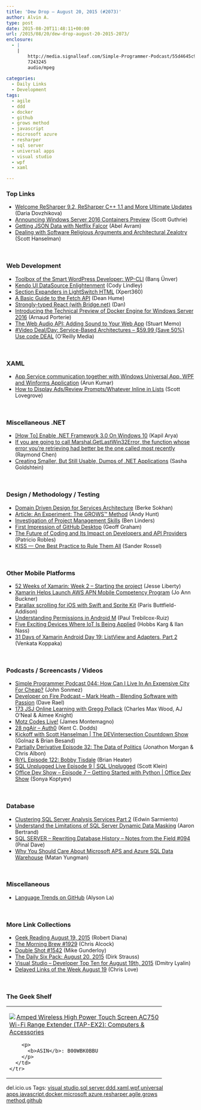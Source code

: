 ```yaml
---
title: 'Dew Drop – August 20, 2015 (#2073)'
author: Alvin A.
type: post
date: 2015-08-20T11:48:11+00:00
url: /2015/08/20/dew-drop-august-20-2015-2073/
enclosure:
  - |
    |
        http://media.signalleaf.com/Simple-Programmer-Podcast/55d4645c93508a0300a7ab57/rss/SimpleProgrammer-044.mp3
        7243245
        audio/mpeg
        
categories:
  - Daily Links
  - Development
tags:
  - agile
  - ddd
  - docker
  - github
  - grows method
  - javascript
  - microsoft azure
  - resharper
  - sql server
  - universal apps
  - visual studio
  - wpf
  - xaml

---
```

### <a name="top"></a>Top Links

  * <a href="http://blog.jetbrains.com/dotnet/2015/08/19/welcome-resharper-9-2-resharper-c-1-1-and-more-ultimate-updates/" target="_blank">Welcome ReSharper 9.2, ReSharper C++ 1.1 and More Ultimate Updates</a> (Daria Dovzhikova)
  * <a href="http://weblogs.asp.net:80/scottgu/announcing-windows-server-2016-containers-preview" target="_blank">Announcing Windows Server 2016 Containers Preview</a> (Scott Guthrie)
  * <a href="http://www.infoq.com/news/2015/08/falcor?utm_campaign=infoq_content&utm_source=infoq&utm_medium=feed&utm_term=global" target="_blank">Getting JSON Data with Netflix Falcor</a> (Abel Avram)
  * <a href="http://feeds.hanselman.com/~/107192994/0/scotthanselman~Dealing-with-Software-Religious-Arguments-and-Architectural-Zealotry.aspx" target="_blank">Dealing with Software Religious Arguments and Architectural Zealotry</a> (Scott Hanselman)

&nbsp;

### <a name="web"></a>Web Development

  * <a href="http://code.tutsplus.com/tutorials/toolbox-of-the-smart-wordpress-developer-wp-cli--cms-24098" target="_blank">Toolbox of the Smart WordPress Developer: WP-CLI</a> (Barış Ünver)
  * <a href="http://tracking.feedpress.it/link/10810/1647411" target="_blank">Kendo UI DataSource Enlightenment</a> (Cody Lindley)
  * <a href="https://xpert360.wordpress.com/2015/08/19/section-expanders-in-lightswitch-html/" target="_blank">Section Expanders in LightSwitch HTML</a> (Xpert360)
  * <a href="http://feedproxy.google.com/~r/DeanHumesBlog/~3/MNwtMNSiEq0/10129" target="_blank">A Basic Guide to the Fetch API</a> (Dean Hume)
  * <a href="http://www.productiverage.com/stronglytyped-react-with-bridgenet" target="_blank">Strongly-typed React (with Bridge.net)</a> (Dan)
  * <a href="http://blog.docker.com/2015/08/tp-docker-engine-windows-server-2016/" target="_blank">Introducing the Technical Preview of Docker Engine for Windows Server 2016</a> (Arnaud Porterie)
  * <a href="http://code.tutsplus.com/tutorials/the-web-audio-api-adding-sound-to-your-web-app--cms-23790" target="_blank">The Web Audio API: Adding Sound to Your Web App</a> (Stuart Memo)
  * <a href="http://feedproxy.google.com/~r/oreilly/news/~3/rLf9fq4xr2I/0636920042655.do" target="_blank">#Video Deal/Day: Service-Based Architectures &#8211; $59.99 (Save 50%) Use code DEAL</a> (O&#8217;Reilly Media)

&nbsp;

### <a name="silverlight"></a>XAML

  * <a href="http://dailydotnettips.com/2015/08/19/app-service-communication-together-with-windows-universal-app-wpf-and-winforms-application/" target="_blank">App Service communication together with Windows Universal App, WPF and Winforms Application</a> (Arun Kumar)
  * <a href="http://metronuggets.com/2015/08/19/how-to-display-adsreview-promptswhatever-inline-in-lists/" target="_blank">How to Display Ads/Review Prompts/Whatever Inline in Lists</a> (Scott Lovegrove)

&nbsp;

### <a name="dotnet"></a>Miscellaneous .NET

  * <a href="http://www.kapilarya.com/how-to-enable-net-framework-3-0-on-windows-10" target="_blank">[How To] Enable .NET Framework 3.0 On Windows 10</a> (Kapil Arya)
  * <a href="http://blogs.msdn.com/b/oldnewthing/archive/2015/08/19/10636096.aspx" target="_blank">If you are going to call Marshal.GetLastWin32Error, the function whose error you&#8217;re retrieving had better be the one called most recently</a> (Raymond Chen)
  * <a href="http://feedproxy.google.com/~r/sashag/~3/UW_UeWr5ExU/" target="_blank">Creating Smaller, But Still Usable, Dumps of .NET Applications</a> (Sasha Goldshtein)

&nbsp;

### <a name="design"></a>Design / Methodology / Testing

  * <a href="http://www.thoughtworks.com/insights/blog/domain-driven-design-services-architecture" target="_blank">Domain Driven Design for Services Architecture</a> (Berke Sokhan)
  * <a href="http://www.infoq.com/articles/grows-method-experiment?utm_campaign=infoq_content&utm_source=infoq&utm_medium=feed&utm_term=global" target="_blank">Article: An Experiment: The GROWS™ Method</a> (Andy Hunt)
  * <a href="http://www.infoq.com/news/2015/08/investigation-project-management?utm_campaign=infoq_content&utm_source=infoq&utm_medium=feed&utm_term=global" target="_blank">Investigation of Project Management Skills</a> (Ben Linders)
  * <a href="https://css-tricks.com/first-impression-of-github-desktop/" target="_blank">First Impression of GitHub Desktop</a> (Geoff Graham)
  * <a href="http://feedproxy.google.com/~r/ProgrammableWeb/~3/5_71bzAgkas/19" target="_blank">The Future of Coding and Its Impact on Developers and API Providers</a> (Patricio Robles)
  * <a href="http://simpleprogrammer.com/2015/08/19/kiss-one-best-practice-to-rule-them-all/" target="_blank">KISS — One Best Practice to Rule Them All</a> (Sander Rossel)

&nbsp;

### <a name="mobile"></a>Other Mobile Platforms

  * <a href="http://feedproxy.google.com/~r/JesseLiberty-SilverlightGeek/~3/91qqaITa6ZA/" target="_blank">52 Weeks of Xamarin: Week 2 – Starting the project</a> (Jesse Liberty)
  * <a href="https://blog.xamarin.com/xamarin-helps-launch-aws-apn-mobile-competency-program/" target="_blank">Xamarin Helps Launch AWS APN Mobile Competency Program</a> (Jo Ann Buckner)
  * <a href="http://feedproxy.google.com/~r/oreilly/news/~3/HdxlL99t1TA/parallax-scrolling-for-ios-with-swift-and-sprite-kit.html" target="_blank">Parallax scrolling for iOS with Swift and Sprite Kit</a> (Paris Buttfield-Addison)
  * <a href="http://code.tutsplus.com/articles/understanding-permissions-in-android-m--cms-24443" target="_blank">Understanding Permissions in Android M</a> (Paul Trebilcox-Ruiz)
  * <a href="http://www.developer.com/ws/slideshows/five-exciting-devices-where-iot-is-being-applied.html" target="_blank">Five Exciting Devices Where IoT Is Being Applied</a> (Hobbs Karg & Ilan Nass)
  * <a href="http://blog.falafel.com/31-days-of-xamarin-android-day-19-listview-and-adapters-part-2/" target="_blank">31 Days of Xamarin Android Day 19: ListView and Adapters, Part 2</a> (Venkata Koppaka)

&nbsp;

### <a name="podcasts"></a>Podcasts / Screencasts / Videos

  * <a href="http://media.signalleaf.com/Simple-Programmer-Podcast/55d4645c93508a0300a7ab57/rss/SimpleProgrammer-044.mp3" target="_blank">Simple Programmer Podcast 044: How Can I Live In An Expensive City For Cheap?</a> (John Sonmez)
  * <a href="http://developeronfire.com:80/Podcast/Episodes/mark-heath-blending-software-with-passion" target="_blank">Developer on Fire Podcast &#8211; Mark Heath &#8211; Blending Software with Passion</a> (Dave Rael)
  * <a href="https://devchat.tv/js-jabber/173-jsj-online-learning-with-gregg-pollack" target="_blank">173 JSJ Online Learning with Gregg Pollack</a> (Charles Max Wood, AJ O&#8217;Neal & Aimee Knight)
  * <a href="http://motzcod.es/post/127109523932" target="_blank">Motz Codes Live!</a> (James Montemagno)
  * <a href="http://audio.angular-air.com/e/28-ngair-auth0/" target="_blank">28 ngAir &#8211; Auth0</a> (Kent C. Dodds)
  * <a href="https://channel9.msdn.com/Shows/The-DEVintersection-Countdown-Show/Kickoff-with-Scott-Hanselman" target="_blank">Kickoff with Scott Hanselman | The DEVintersection Countdown Show</a> (Golnaz & Brian Besand)
  * <a href="http://feedproxy.google.com/~r/PartiallyDerivative/~3/bgaNiSezwfM/episode-32-the-data-of-politics" target="_blank">Partially Derivative Episode 32: The Data of Politics</a> (Jonathon Morgan & Chris Albon)
  * <a href="http://riyl.podbean.com/e/episode-122-bobby-tisdale/" target="_blank">RiYL Episode 122: Bobby Tisdale</a> (Brian Heater)
  * <a href="https://channel9.msdn.com/Shows/SQL-Unplugged/SQL-Unplugged-Live-Episode-9" target="_blank">SQL Unplugged Live Episode 9 | SQL Unplugged</a> (Scott Klein)
  * <a href="https://channel9.msdn.com/Shows/Office-Dev-Show/Office-Dev-Show-Episode-7-Getting-Started-with-Python" target="_blank">Office Dev Show &#8211; Episode 7 &#8211; Getting Started with Python | Office Dev Show</a> (Sonya Koptyev)

&nbsp;

### <a name="sql"></a>Database

  * <a href="http://feedproxy.google.com/~r/MSSQLTips-LatestSqlServerTips/~3/AcQGsKXF0Ms/tip.asp" target="_blank">Clustering SQL Server Analysis Services Part 2</a> (Edwin Sarmiento)
  * <a href="http://feedproxy.google.com/~r/MSSQLTips-LatestSqlServerTips/~3/X-7Upa59EVM/tip.asp" target="_blank">Understand the Limitations of SQL Server Dynamic Data Masking</a> (Aaron Bertrand)
  * <a href="http://blog.sqlauthority.com/2015/08/20/sql-server-rewriting-database-history-notes-from-the-field-094/" target="_blank">SQL SERVER – Rewriting Database History – Notes from the Field #094</a> (Pinal Dave)
  * <a href="http://www.madeiradata.com/microsoft-aps-and-azure-sql-data-warehouse/" target="_blank">Why You Should Care About Microsoft APS and Azure SQL Data Warehouse</a> (Matan Yungman)

&nbsp;

### <a name="misc"></a>Miscellaneous

  * <a href="https://github.com/blog/2047-language-trends-on-github" target="_blank">Language Trends on GitHub</a> (Alyson La)

&nbsp;

### <a name="links"></a>More Link Collections

  * <a href="http://feeds.regulargeek.com/~r/RegularGeek/~3/_-UpAu2ws1Y/" target="_blank">Geek Reading August 19, 2015</a> (Robert Diana)
  * <a href="http://feedproxy.google.com/~r/ReflectivePerspective/~3/my6e7bSuo1c/" target="_blank">The Morning Brew #1929</a> (Chris Alcock)
  * <a href="http://afreshcup.com/home/2015/8/19/double-shot-1542.html" target="_blank">Double Shot #1542</a> (Mike Gunderloy)
  * <a href="http://www.dirkstrauss.com/the-daily-six-pack/codeless-development" target="_blank">The Daily Six Pack: August 20, 2015</a> (Dirk Strauss)
  * <a href="http://www.lyalin.com/2015/08/19/visual-studio-developer-top-ten-for-august-19th-2015/" target="_blank">Visual Studio – Developer Top Ten for August 19th, 2015</a> (Dmitry Lyalin)
  * <a href="http://www.love2dev.com/#!article/Delayed-Links-of-the-Week-August-19" target="_blank">Delayed Links of the Week August 19</a> (Chris Love)

&nbsp;

### <a name="shelf"></a>The Geek Shelf

<div id="scid:7dc1bd33-94bd-46fd-a20b-0131235bcd47:dce72ba9-cad2-4b61-958c-664148650007" class="wlWriterEditableSmartContent" style="float: none; padding-bottom: 0px; padding-top: 0px; padding-left: 0px; margin: 0px; display: inline; padding-right: 0px">
  <table cellspacing="0" cellpadding="2" width="400" border="0" unselectable="on">
    <tr>
      <td valign="top" width="400">
        <p>
          <a title="Amped Wireless High Power Touch Screen AC750 Wi-Fi Range Extender (TAP-EX2): Computers & Accessories" href="http://www.amazon.com/exec/obidos/ASIN/B00WBK0BBU/amazin-20"><img data-recalc-dims="1" decoding="async" src="https://i0.wp.com/images.amazon.com/images/P/B00WBK0BBU.01.MZZZZZZZ.jpg?w=660" border="0" align="left" style="float:left" />Amped Wireless High Power Touch Screen AC750 Wi-Fi Range Extender (TAP-EX2): Computers & Accessories</a>
        </p>
        
        <p>
          <b>ASIN</b>: B00WBK0BBU
        </p>
      </td>
    </tr>
  </table>
</div>

<div id="scid:0767317B-992E-4b12-91E0-4F059A8CECA8:f1756fff-a066-4327-8631-2182243512b9" class="wlWriterEditableSmartContent" style="float: none; padding-bottom: 0px; padding-top: 0px; padding-left: 0px; margin: 0px; display: inline; padding-right: 0px">
  del.icio.us Tags: <a href="http://del.icio.us/popular/visual+studio" rel="tag">visual studio</a>,<a href="http://del.icio.us/popular/sql+server" rel="tag">sql server</a>,<a href="http://del.icio.us/popular/ddd" rel="tag">ddd</a>,<a href="http://del.icio.us/popular/xaml" rel="tag">xaml</a>,<a href="http://del.icio.us/popular/wpf" rel="tag">wpf</a>,<a href="http://del.icio.us/popular/universal+apps" rel="tag">universal apps</a>,<a href="http://del.icio.us/popular/javascript" rel="tag">javascript</a>,<a href="http://del.icio.us/popular/docker" rel="tag">docker</a>,<a href="http://del.icio.us/popular/microsoft+azure" rel="tag">microsoft azure</a>,<a href="http://del.icio.us/popular/resharper" rel="tag">resharper</a>,<a href="http://del.icio.us/popular/agile" rel="tag">agile</a>,<a href="http://del.icio.us/popular/grows+method" rel="tag">grows method</a>,<a href="http://del.icio.us/popular/github" rel="tag">github</a>
</div>